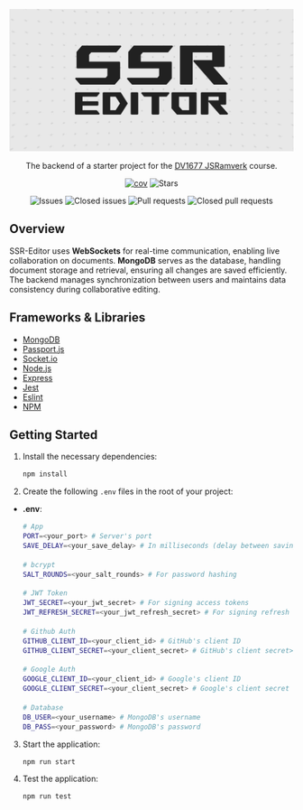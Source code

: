 ![Banner](public/img/ssr_editor.jpg)

<div align="center">

The backend of a starter project for the [DV1677 JSRamverk](https://jsramverk.se) course.

[![cov](https://robjoh01.github.io/ssr-editor-backend/badges/coverage.svg)](https://github.com/robjoh01/ssr-editor-backend/actions)
![Stars](https://img.shields.io/github/stars/robjoh01/ssr-editor-backend)

![Issues](https://img.shields.io/github/issues/robjoh01/ssr-editor-backend)
![Closed issues](https://img.shields.io/github/issues-closed/robjoh01/ssr-editor-backend)
![Pull requests](https://img.shields.io/github/issues-pr/robjoh01/ssr-editor-backend)
![Closed pull requests](https://img.shields.io/github/issues-pr-closed/robjoh01/ssr-editor-backend)

</div>

## Overview

SSR-Editor uses **WebSockets** for real-time communication, enabling live collaboration on documents. **MongoDB** serves as the database, handling document storage and retrieval, ensuring all changes are saved efficiently. The backend manages synchronization between users and maintains data consistency during collaborative editing.

## Frameworks & Libraries

- [MongoDB](https://www.mongodb.com)
- [Passport.js](https://www.passportjs.org)
- [Socket.io](https://socket.io)
- [Node.js](https://nodejs.org)
- [Express](https://expressjs.com)
- [Jest](https://jestjs.io)
- [Eslint](https://eslint.org)
- [NPM](https://www.npmjs.com)

## Getting Started

1. Install the necessary dependencies:
   ```bash
   npm install
   ```

2. Create the following `.env` files in the root of your project:

- **.env**:
   ```bash
   # App
   PORT=<your_port> # Server's port
   SAVE_DELAY=<your_save_delay> # In milliseconds (delay between saving changes for a document)

   # bcrypt
   SALT_ROUNDS=<your_salt_rounds> # For password hashing

   # JWT Token
   JWT_SECRET=<your_jwt_secret> # For signing access tokens
   JWT_REFRESH_SECRET=<your_jwt_refresh_secret> # For signing refresh tokens

   # Github Auth
   GITHUB_CLIENT_ID=<your_client_id> # GitHub's client ID
   GITHUB_CLIENT_SECRET=<your_client_secret> # GitHub's client secret>

   # Google Auth
   GOOGLE_CLIENT_ID=<your_client_id> # Google's client ID
   GOOGLE_CLIENT_SECRET=<your_client_secret> # Google's client secret

   # Database
   DB_USER=<your_username> # MongoDB's username
   DB_PASS=<your_password> # MongoDB's password
   ```

3. Start the application:
   ```bash
   npm run start
   ```

4. Test the application:
   ```bash
   npm run test
   ```